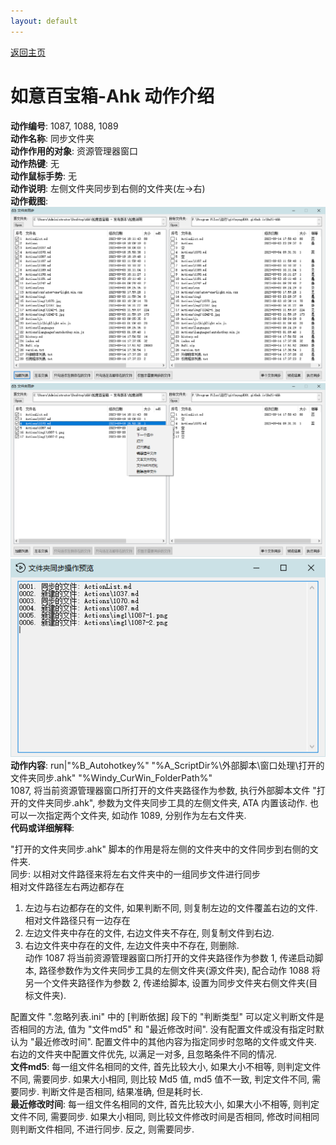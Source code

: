```yaml
---
layout: default
---
```


[返回主页](http://wyagd001.github.io/RuYi-Ahk)

# [](#header-2) 如意百宝箱-Ahk 动作介绍

**动作编号**: 1087, 1088, 1089  
**动作名称**: 同步文件夹  
**动作作用的对象**: 资源管理器窗口  
**动作热键**: 无  
**动作鼠标手势**: 无  
**动作说明**: 左侧文件夹同步到右侧的文件夹(左→右)  
**动作截图**:  
  ![同步文件](img1/1087-1.png)  
  ![同步文件](img1/1087-2.png)  
  ![同步文件](img1/1087-3.png)  
**动作内容**: run|"%B_Autohotkey%" "%A_ScriptDir%\外部脚本\窗口处理\打开的文件夹同步.ahk" "%Windy_CurWin_FolderPath%"  
1087, 将当前资源管理器窗口所打开的文件夹路径作为参数, 执行外部脚本文件 "打开的文件夹同步.ahk", 参数为文件夹同步工具的左侧文件夹, ATA 内置该动作. 也可以一次指定两个文件夹, 如动作 1089, 分别作为左右文件夹.  
**代码或详细解释**:  

"打开的文件夹同步.ahk" 脚本的作用是将左侧的文件夹中的文件同步到右侧的文件夹.  
同步: 以相对文件路径来将左右文件夹中的一组同步文件进行同步  
相对文件路径左右两边都存在  
1. 左边与右边都存在的文件, 如果判断不同, 则复制左边的文件覆盖右边的文件.  
相对文件路径只有一边存在  
2. 左边文件夹中存在的文件, 右边文件夹不存在, 则复制文件到右边.  
3. 右边文件夹中存在的文件, 左边文件夹中不存在, 则删除.   
动作 1087 将当前资源管理器窗口所打开的文件夹路径作为参数 1, 传递启动脚本, 路径参数作为文件夹同步工具的左侧文件夹(源文件夹), 配合动作 1088 将另一个文件夹路径作为参数 2, 传递给脚本, 设置为同步文件夹右侧文件夹(目标文件夹).  

配置文件 ".忽略列表.ini" 中的 [判断依据] 段下的 "判断类型" 可以定义判断文件是否相同的方法, 值为 "文件md5" 和 "最近修改时间". 没有配置文件或没有指定时默认为 "最近修改时间". 配置文件中的其他内容为指定同步时忽略的文件或文件夹. 右边的文件夹中配置文件优先, 以满足一对多, 且忽略条件不同的情况.  
**文件md5**: 每一组文件名相同的文件, 首先比较大小, 如果大小不相等, 则判定文件不同, 需要同步. 如果大小相同, 则比较 Md5 值, md5 值不一致, 判定文件不同, 需要同步. 判断文件是否相同, 结果准确, 但是耗时长.  
**最近修改时间**: 每一组文件名相同的文件, 首先比较大小, 如果大小不相等, 则判定文件不同, 需要同步. 如果大小相同, 则比较文件修改时间是否相同, 修改时间相同则判断文件相同, 不进行同步. 反之, 则需要同步.  

